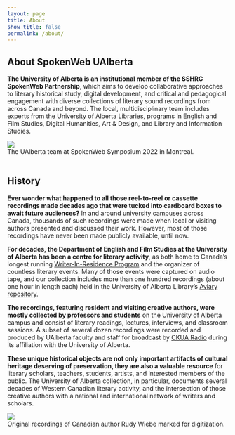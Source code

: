 ```yaml
---
layout: page
title: About
show_title: false
permalink: /about/
---
```


## About SpokenWeb UAlberta
**The University of Alberta is an institutional member of the SSHRC SpokenWeb Partnership**, which aims to develop collaborative approaches to literary historical study, digital development, and critical and pedagogical engagement with diverse collections of literary sound recordings from across Canada and beyond. The local, multidisciplinary team includes experts from the University of Alberta Libraries, programs in English and Film Studies, Digital Humanities, Art & Design, and Library and Information Studies.

<div class = "figure">
  <img src="{{ '/img/team.jpg' | absolute_url }}"/>
  <figcaption>The UAlberta team at SpokenWeb Symposium 2022 in Montreal.</figcaption>
</div>
<br>

## History

**Ever wonder what happened to all those reel-to-reel or cassette recordings made decades ago that were tucked into cardboard boxes to await future audiences?** In and around university campuses across Canada, thousands of such recordings were made when local or visiting authors presented and discussed their work. However, most of those recordings have never been made publicly available, until now. 

**For decades, the Department of English and Film Studies at the University of Alberta has been a centre for literary activity**, as both home to Canada’s longest running [Writer-In-Residence Program](https://www.ualberta.ca/english-film-studies/programs/writer-in-residence-program/index.html) and the organizer of countless literary events. Many of those events were captured on audio tape, and our collection includes more than one hundred recordings (about one hour in length each) held in the University of Alberta Library’s [Aviary repository](https://ualberta.aviaryplatform.com). 

**The recordings, featuring resident and visiting creative authors, were mostly collected by professors and students** on the University of Alberta campus and consist of literary readings, lectures, interviews, and classroom sessions. A subset of several dozen recordings were recorded and produced by UAlberta faculty and staff for broadcast by [CKUA Radio](https://ckua.com/) during its affiliation with the University of Alberta.

**These unique historical objects are not only important artifacts of cultural heritage deserving of preservation, they are also a valuable resource** for literary scholars, teachers, students, artists, and interested members of the public. The University of Alberta collection, in particular, documents several decades of Western Canadian literary activity, and the intersection of those creative authors with a national and international network of writers and scholars.


<div class = "figure">
  <img src="{{ '/img/digtape.jpg' | absolute_url }}"/>
  <figcaption>Original recordings of Canadian author Rudy Wiebe marked for digitization.</figcaption>
</div>

<!---
<a href="{{ '/img/wax_workflow.jpg' | absolute_url }}">
  <img src="{{ '/img/wax_workflow.jpg' | absolute_url }}"/>
</a>
-->